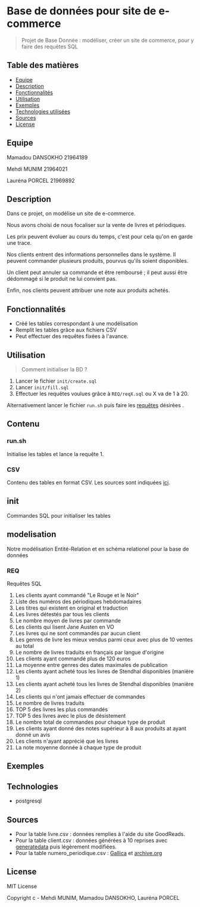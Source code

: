 # Base de données pour site de e-commerce

 > Projet de Base Donnée : modéliser, créer un site de commerce, pour y faire des requêtes SQL

## Table des matières

* [Equipe](#equipe)
* [Description](#description)
* [Fonctionnalités](#fonctionnalités)
* [Utilisation](#utilisation)
* [Exemples](#exemples)
* [Technologies utilisées](#technologies)
* [Sources](#sources)
* [License](#license)

## Equipe

Mamadou DANSOKHO 21964189

Mehdi MUNIM 21964021

Lauréna PORCEL 21969892

## Description

Dans ce projet, on modélise un site de e-commerce. 

Nous avons choisi de nous focaliser sur la vente de livres et périodiques. 

Les prix peuvent évoluer au cours du temps, c'est pour cela qu'on en garde une trace.

Nos clients entrent des informations personnelles dans le système. Il peuvent commander plusieurs produits, pourvus qu'ils soient disponibles. 

Un client peut annuler sa commande et être remboursé ; il peut aussi être dédommagé si le produit ne lui convient pas.

Enfin, nos clients peuvent attribuer une note aux produits achetés.

## Fonctionnalités

* Créé les tables correspondant à une modélisation
* Remplit les tables grâce aux fichiers CSV
* Peut effectuer des requêtes fixées à l'avance.

## Utilisation

> Comment initialiser la BD ?

1. Lancer le fichier `init/create.sql` 
2. Lancer `init/fill.sql`
3. Effectuer les requêtes voulues grâce à `REQ/reqX.sql` ou X va de 1 à 20. 

Alternativement lancer le fichier `run.sh` puis faire les [requêtes](#REQ) désirées .

## Contenu

### run.sh

Initialise les tables et lance la requête 1.

### CSV

Contenu des tables en format CSV. Les sources sont indiquées [ici](#sources).

## init

Commandes SQL pour initialiser les tables

## modelisation

Notre modélisation Entité-Relation et en schéma relationel pour la base de données

### REQ

Requêtes SQL

1. Les clients ayant commandé "Le Rouge et le Noir"
2. Liste des numéros des périodiques hebdomadaires
3. Les titres qui existent en original et traduction
4. Les livres détestés par tous les clients
5. Le nombre moyen de livres par commande
6. Les clients qui lisent Jane Austen en VO
7. Les livres qui ne sont commandés par aucun client
8. Les genres de livre les mieux vendus parmi ceux avec plus de 10 ventes au total
9. Le nombre de livres traduits en français par langue d'origine
10. Les clients ayant commandé plus de 120 euros
11. La moyenne entre genres des dates maximales de publication
12. Les clients ayant acheté tous les livres de Stendhal disponibles (manière 1)
13. Les clients ayant acheté tous les livres de Stendhal disponibles (manière 2)
14. Les clients qui n'ont jamais effectuer de commandes
15. Le nombre de livres traduits
16. TOP 5 des livres les plus commandés
17. TOP 5 des livres avec le plus de désistement
18. Le nombre total de commandes pour chaque type de produit
19. Les clients ayant donné des notes supérieur à 8 aux produits at ayant donné un avis
20. Les clients n'ayant apprécié que les livres
21. La note moyenne donnée à chaque type de produit

## Exemples

## Technologies

* postgresql

## Sources

* Pour la table livre.csv : données remplies à l'aide du site GoodReads.
* Pour la table client.csv : données générées à 10 reprises avec [generatedata](http://www.generatedata.com/) puis légèrement modifiées.
* Pour la table numero_periodique.csv : [Gallica](https://gallica.bnf.fr/) et [archive.org](https://archive.org/)


## License 

MIT License 

Copyright c - Mehdi MUNIM, Mamadou DANSOKHO, Lauréna PORCEL
